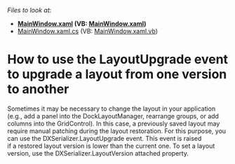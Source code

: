 <!-- default file list -->
*Files to look at*:

* **[MainWindow.xaml](./CS/MainWindow.xaml) (VB: [MainWindow.xaml](./VB/MainWindow.xaml))**
* [MainWindow.xaml.cs](./CS/MainWindow.xaml.cs) (VB: [MainWindow.xaml.vb](./VB/MainWindow.xaml.vb))
<!-- default file list end -->
# How to use the LayoutUpgrade event to upgrade a layout from one version to another


<p>Sometimes it may be necessary to change the layout in your application (e.g., add a panel into the DockLayoutManager, rearrange groups, or add columns into the GridControl). In this case, a previously saved layout may require manual patching during the layout restoration. For this purpose, you can use the DXSerializer.LayoutUpgrade event. This event is raised if a restored layout version is lower than the current one. To set a layout version, use the DXSerializer.LayoutVersion attached property. </p>

<br/>



